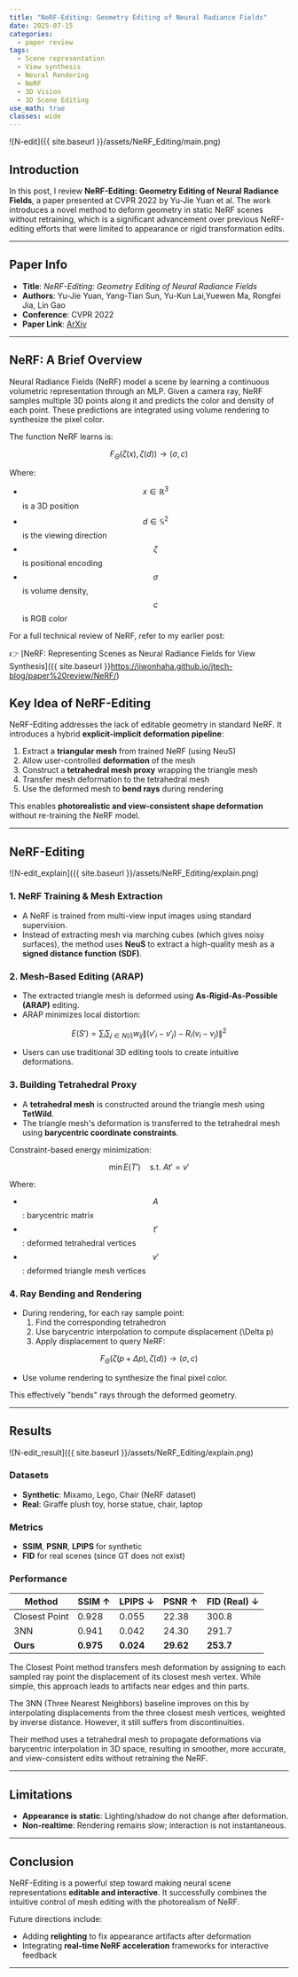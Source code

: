```yaml
---
title: "NeRF-Editing: Geometry Editing of Neural Radiance Fields"
date: 2025-07-15
categories:
  - paper review
tags:
  - Scene representation
  - View synthesis
  - Neural Rendering
  - NeRF
  - 3D Vision
  - 3D Scene Editing
use_math: true
classes: wide
---
```



![N-edit]({{ site.baseurl }}/assets/NeRF_Editing/main.png)

## Introduction


In this post, I review **NeRF-Editing: Geometry Editing of Neural Radiance Fields**, a paper presented at CVPR 2022 by Yu-Jie Yuan et al. The work introduces a novel method to deform geometry in static NeRF scenes without retraining, which is a significant advancement over previous NeRF-editing efforts that were limited to appearance or rigid transformation edits.


---

## Paper Info

- **Title**: *NeRF-Editing: Geometry Editing of Neural Radiance Fields*
- **Authors**: Yu-Jie Yuan, Yang-Tian Sun, Yu-Kun Lai,Yuewen Ma, Rongfei Jia, Lin Gao
- **Conference**: CVPR 2022  
- **Paper Link**: [ArXiv](https://arxiv.org/abs/2205.04978)

---
## NeRF: A Brief Overview

Neural Radiance Fields (NeRF) model a scene by learning a continuous volumetric representation through an MLP. Given a camera ray, NeRF samples multiple 3D points along it and predicts the color and density of each point. These predictions are integrated using volume rendering to synthesize the pixel color.

The function NeRF learns is:

$$
F_\Theta(\zeta(x), \zeta(d)) \rightarrow (\sigma, c)
$$


Where:
- $$x \in \mathbb{R}^3$$ is a 3D position
- $$d \in \mathbb{S}^2$$ is the viewing direction
- $$\zeta$$ is positional encoding
- $$\sigma$$ is volume density, $$c$$ is RGB color

For a full technical review of NeRF, refer to my earlier post:

👉 [NeRF: Representing Scenes as Neural Radiance Fields for View Synthesis]({{ site.baseurl }}https://jiwonhaha.github.io/jtech-blog/paper%20review/NeRF/)

## Key Idea of NeRF-Editing

NeRF-Editing addresses the lack of editable geometry in standard NeRF. It introduces a hybrid **explicit-implicit deformation pipeline**:

1. Extract a **triangular mesh** from trained NeRF (using NeuS)
2. Allow user-controlled **deformation** of the mesh
3. Construct a **tetrahedral mesh proxy** wrapping the triangle mesh
4. Transfer mesh deformation to the tetrahedral mesh
5. Use the deformed mesh to **bend rays** during rendering

This enables **photorealistic and view-consistent shape deformation** without re-training the NeRF model.

---

## NeRF-Editing

![N-edit_explain]({{ site.baseurl }}/assets/NeRF_Editing/explain.png)

### 1. NeRF Training & Mesh Extraction

- A NeRF is trained from multi-view input images using standard supervision.
- Instead of extracting mesh via marching cubes (which gives noisy surfaces), the method uses **NeuS** to extract a high-quality mesh as a **signed distance function (SDF)**.

### 2. Mesh-Based Editing (ARAP)

- The extracted triangle mesh is deformed using **As-Rigid-As-Possible (ARAP)** editing.
- ARAP minimizes local distortion:

$$
E(S') = \sum_{i} \sum_{j \in N(i)} w_{ij} \| (v'_i - v'_j) - R_i(v_i - v_j) \|^2
$$

- Users can use traditional 3D editing tools to create intuitive deformations.

### 3. Building Tetrahedral Proxy

- A **tetrahedral mesh** is constructed around the triangle mesh using **TetWild**.
- The triangle mesh's deformation is transferred to the tetrahedral mesh using **barycentric coordinate constraints**.

Constraint-based energy minimization:

$$
\min E(T') \quad \text{s.t. } A t' = v'
$$

Where:
- $$A$$: barycentric matrix
- $$t'$$: deformed tetrahedral vertices
- $$v'$$: deformed triangle mesh vertices

### 4. Ray Bending and Rendering

- During rendering, for each ray sample point:
  1. Find the corresponding tetrahedron
  2. Use barycentric interpolation to compute displacement \(\Delta p\)
  3. Apply displacement to query NeRF:

$$
F_\Theta(\zeta(p + \Delta p), \zeta(d)) \rightarrow (\sigma, c)
$$

- Use volume rendering to synthesize the final pixel color.

This effectively "bends" rays through the deformed geometry.

---

## Results

![N-edit_result]({{ site.baseurl }}/assets/NeRF_Editing/explain.png)

### Datasets
- **Synthetic**: Mixamo, Lego, Chair (NeRF dataset)
- **Real**: Giraffe plush toy, horse statue, chair, laptop

### Metrics
- **SSIM**, **PSNR**, **LPIPS** for synthetic
- **FID** for real scenes (since GT does not exist)

### Performance

| Method         | SSIM ↑ | LPIPS ↓ | PSNR ↑ | FID (Real) ↓ |
|----------------|--------|----------|---------|---------------|
| Closest Point | 0.928  | 0.055    | 22.38   | 300.8         |
| 3NN           | 0.941  | 0.042    | 24.30   | 291.7         |
| **Ours**      | **0.975**  | **0.024**    | **29.62**   | **253.7**         |

The Closest Point method transfers mesh deformation by assigning to each sampled ray point the displacement of its closest mesh vertex. While simple, this approach leads to artifacts near edges and thin parts.

The 3NN (Three Nearest Neighbors) baseline improves on this by interpolating displacements from the three closest mesh vertices, weighted by inverse distance. However, it still suffers from discontinuities.

Their method uses a tetrahedral mesh to propagate deformations via barycentric interpolation in 3D space, resulting in smoother, more accurate, and view-consistent edits without retraining the NeRF.

---

## Limitations

- **Appearance is static**: Lighting/shadow do not change after deformation.
- **Non-realtime**: Rendering remains slow; interaction is not instantaneous.

---

## Conclusion

NeRF-Editing is a powerful step toward making neural scene representations **editable and interactive**. It successfully combines the intuitive control of mesh editing with the photorealism of NeRF.

Future directions include:
- Adding **relighting** to fix appearance artifacts after deformation
- Integrating **real-time NeRF acceleration** frameworks for interactive feedback

---
